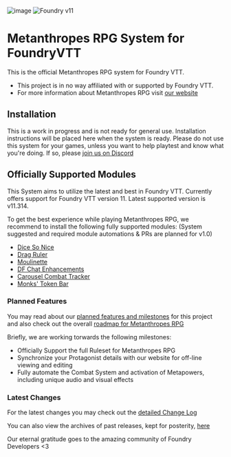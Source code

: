 ![image](https://content.invisioncic.com/e290497/monthly_2022_12/01.jpg.10f501a62b5254cef6f04d9f87c8b52d.jpg)
![Foundry v11](https://img.shields.io/badge/foundry-v11-green)

# Metanthropes RPG System for FoundryVTT

This is the official Metanthropes RPG system for Foundry VTT.

-   This project is in no way affiliated with or supported by Foundry VTT.
-   For more information about Metanthropes RPG visit [our website](https://metanthropes.com)

## Installation

This is a work in progress and is not ready for general use. Installation instructions will be placed here when the system is ready. Please do not use this system for your games, unless you want to help playtest and know what you're doing. If so, please [join us on Discord](https://metanthropes.com/discord)

## Officially Supported Modules

This System aims to utilize the latest and best in Foundry VTT. Currently offers support for Foundry VTT version 11. Latest supported version is v11.314.

To get the best experience while playing Metanthropes RPG, we recommend to install the following fully supported modules: (System suggested and required module automations & PRs are planned for v1.0)

-   [Dice So Nice](https://foundryvtt.com/packages/dice-so-nice)
-   [Drag Ruler](https://foundryvtt.com/packages/drag-ruler)
-   [Moulinette](https://foundryvtt.com/packages/moulinette-core)
-   [DF Chat Enhancements](https://foundryvtt.com/packages/df-chat-enhance)
-   [Carousel Combat Tracker](https://foundryvtt.com/packages/combat-tracker-dock)
-   [Monks' Token Bar](https://foundryvtt.com/packages/monks-tokenbar)

### Planned Features

You may read about our [planned features and milestones](https://github.com/Legitamine/metanthropes-system/projects?query=is%3Aopen) for this project and also check out the overall [roadmap for Metanthropes RPG](https://www.metanthropes.com/stratagem/projects/1-metanthropes-roadmap/)

Briefly, we are working torwards the following milestones:

-   Officially Support the full Ruleset for Metanthropes RPG
-   Synchronize your Protagonist details with our website for off-line viewing and editing
-   Fully automate the Combat System and activation of Metapowers, including unique audio and visual effects

### Latest Changes

For the latest changes you may check out the [detailed Change Log](https://github.com/Legitamine/metanthropes-system/blob/main/CHANGELOG.md)

You can also view the archives of past releases, kept for posterity, [here](https://github.com/Legitamine/metanthropes-system/blob/main/CHANGELOGARCHIVES.md)

Our eternal gratitude goes to the amazing community of Foundry Developers <3
